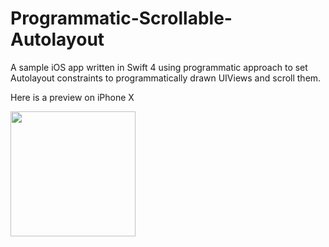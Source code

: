 # Programmatic-Scrollable-Autolayout

A sample iOS app written in Swift 4 using programmatic approach to set Autolayout constraints to programmatically drawn UIViews and scroll them.

Here is a preview on iPhone X


<img style="width: auto; height: 200px;" src="https://github.com/collegeboy16/Programmatic-Scrollable-Autolayout/blob/master/preview/screenshotPreview.png"/>

